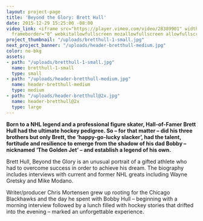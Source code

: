 ```yaml
---
layout: project-page
title: 'Beyond the Glory: Brett Hull'
date: 2015-12-29 15:25:00 -08:00
video_link: <iframe src="https://player.vimeo.com/video/28389901" width="640" height="480"
  frameborder="0" webkitallowfullscreen mozallowfullscreen allowfullscreen></iframe>
project_thumbnail: "/uploads/bretthull-1-small.jpg"
next_project_banner: "/uploads/header-bretthull-medium.jpg"
color: no-bkg
assets:
- path: "/uploads/bretthull-1-small.jpg"
  name: bretthull-1-small
  type: small
- path: "/uploads/header-bretthull-medium.jpg"
  name: header-bretthull-medium
  type: medium
- path: "/uploads/header-bretthull@2x.jpg"
  name: header-bretthull@2x
  type: large
---
```


**Born to a NHL legend and a professional figure skater, Hall-of-Famer Brett Hull had the ultimate hockey pedigree. So – for that matter – did his three brothers but only Brett, the ‘happy-go-lucky slacker’, had the talent, fortitude and resilience to emerge from the shadow of his dad Bobby – nicknamed ‘The Golden Jet’ – and establish a legend of his own.**

Brett Hull, Beyond the Glory is an unusual portrait of a gifted athlete who had to overcome success in order to achieve his dream. The biography includes interviews with current and former NHL greats including Wayne Gretsky and Mike Modano.

Writer/producer Chris Mortensen grew up rooting for the Chicago Blackhawks and the day he spent with Bobby Hull – beginning with a morning interview followed by a lunch filled with hockey stories that drifted into the evening – marked an unforgettable experience.
